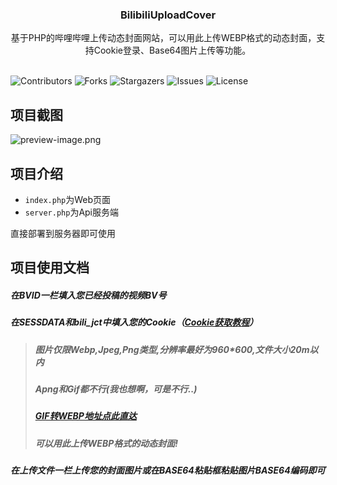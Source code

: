 <p align="center">
  <h3 align="center">BilibiliUploadCover</h3>

  <p align="center">
    基于PHP的哔哩哔哩上传动态封面网站，可以用此上传WEBP格式的动态封面，支持Cookie登录、Base64图片上传等功能。
    <br/>
    <br/>
  </p>
</p>

![Contributors](https://img.shields.io/github/contributors/JonyanDunh/BilibiliUploadCover?color=dark-green) ![Forks](https://img.shields.io/github/forks/JonyanDunh/BilibiliUploadCover?style=social) ![Stargazers](https://img.shields.io/github/stars/JonyanDunh/BilibiliUploadCover?style=social) ![Issues](https://img.shields.io/github/issues/JonyanDunh/BilibiliUploadCover) ![License](https://img.shields.io/github/license/JonyanDunh/BilibiliUploadCover) 

## 项目截图

![preview-image.png](https://github.com/JonyanDunh/BilibiliUploadCover/blob/main/preview-image.png?raw=true)

## 项目介绍

- `index.php`为Web页面
- `server.php`为Api服务端

直接部署到服务器即可使用

## 项目使用文档

##### 在BVID一栏填入您已经投稿的视频BV号

##### 在SESSDATA和bili_jct中填入您的Cookie（[Cookie获取教程](https://jingyan.baidu.com/article/76a7e409284a80fc3a6e1566.html)）

> ##### 图片仅限Webp,Jpeg,Png类型,分辨率最好为960*600,文件大小20m以内
>
> ##### Apng和Gif都不行(我也想啊，可是不行..)
>
> ##### [GIF转WEBP地址点此直达](https://www.aconvert.com/cn/image/gif-to-webp/)
>
> ##### 可以用此上传WEBP格式的动态封面!

##### 在上传文件一栏上传您的封面图片或在BASE64粘贴框粘贴图片BASE64编码即可
